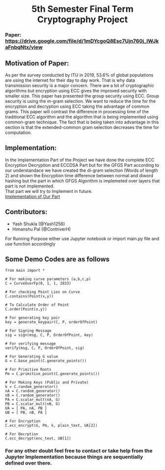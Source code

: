 <center><h1> 5th Semester Final Term Cryptography Project </h1></center>

### Paper: https://drive.google.com/file/d/1mDYcgoQ8Esc7Ujn760j_IWJkaFnbqNtx/view

## Motivation of Paper:

As per the survey conducted by ITU in 2019, 53.6% of global populations are using the internet for their day to day work. That is why data transmission security is a major concern. There are a lot of cryptographic algorithms but encryption using ECC gives the improved security with smaller size.
This paper has presented the group security using ECC. Group security is using the m-gram selection. We want to reduce the time for the encryption and decryption using ECC taking the advantage of common grams. This paper will contrast the difference in processing time of the traditional ECC algorithm and the algorithm that is being implemented using common-gram technique. The fact that is being taken into advantage in this section is that the extended-common gram selection decreases the time for computation.

## Implementation:

In the Implementation Part of the Project we have done the complete ECC Encryption Decryption and ECCDSA Part but for the GFGS Part according to our understandace we have created the di-gram selection (Words of length 2) and shown the Encryption time difference between normal and diword hashing but the part in which GFGS Algorithm is implemeted over layers that part is not implemented.<br>
That part we will try to Implement in future.<br>
[Implementation of Our Part](https://gist.github.com/Yash1256/b7fda1082ecb6879914b79d6ba17799b)

## Contributors:

- Yash Shukla (@Yash1256)
- Himanshu Pal (@ContriverH)

For Running Purpose either use Jupyter notebook or import main.py file and use function accordingly

## Some Demo Codes are as follows

```
from main import *

# For making curve parameters (a,b,c,p)
C = CurveOverFp(0, 1, 1, 2833)

# For checking Point Lies on Curve
C.contains(Point(x,y))

# To Calculate Order of Point
C.order(Point(x,y))

# For generating key pair
key = generate_keypair(C, P, orderOfPoint)

# For Signing Message
sig = sign(msg, C, P, OrderOfPoint, key)

# For verifying message
verify(msg, C, P, OrderOfPoint, sig)

# For Generating G value
G = C.base_point(C.generate_points())

# For Primitive Roots
Pm = C.primitive_point(C.generate_points())

# For Making Keys (Public and Private)
k = C.random_generator()
nA = C.random_generator()
nB = C.random_generator()
PA = C.scalar_mult(nA, G)
PB = C.scalar_mult(nB, G)
UA = [ PA, nA, PB ]
UB = [ PB, nB, PA ]

# For Encryption
C.ecc_encrypt(G, Pm, k, plain_text, UA[2])

# For Decrption
C.ecc_decrypt(enc_text, UB[1])
```

### For any other doubt feel free to contact or take help from the Jupyter Implementation because things are sequentially defined over there.
